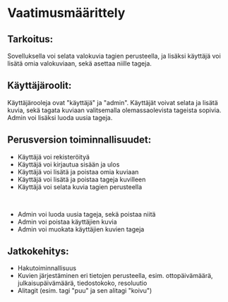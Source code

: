 # Vaatimusmäärittely

## Tarkoitus:
Sovelluksella voi selata valokuvia tagien perusteella, ja lisäksi käyttäjä voi lisätä omia valokuviaan, sekä asettaa niille tageja.


## Käyttäjäroolit:
Käyttäjärooleja ovat "käyttäjä" ja "admin". Käyttäjät voivat selata ja lisätä kuvia, sekä tagata kuviaan valitsemalla olemassaolevista tageista sopivia. Admin voi lisäksi luoda uusia tageja.


## Perusversion toiminnallisuudet:
- Käyttäjä voi rekisteröityä
- Käyttäjä voi kirjautua sisään ja ulos
- Käyttäjä voi lisätä ja poistaa omia kuviaan
- Käyttäjä voi lisätä ja poistaa tageja kuvilleen
- Käyttäjä voi selata kuvia tagien perusteella
<br>

- Admin voi luoda uusia tageja, sekä poistaa niitä
- Admin voi poistaa käyttäjien kuvia
- Admin voi muokata käyttäjien kuvien tageja


## Jatkokehitys:
- Hakutoiminnallisuus
- Kuvien järjestäminen eri tietojen perusteella, esim. ottopäivämäärä, julkaisupäivämäärä, tiedostokoko, resoluutio
- Alitagit (esim. tagi "puu" ja sen alitagi "koivu")
